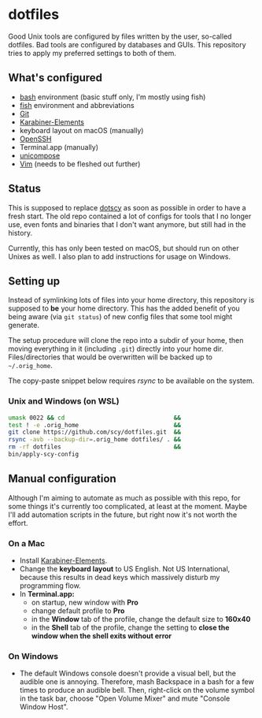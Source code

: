 # dotfiles

Good Unix tools are configured by files written by the user, so-called dotfiles. 
Bad tools are configured by databases and GUIs. 
This repository tries to apply my preferred settings to both of them.

## What's configured

* [bash](http://tiswww.case.edu/php/chet/bash/bashtop.html) environment (basic stuff only, I'm mostly using fish)
* [fish](https://fishshell.com/) environment and abbreviations
* [Git](https://git-scm.com/)
* [Karabiner-Elements](https://github.com/tekezo/Karabiner-Elements)
* keyboard layout on macOS (manually)
* [OpenSSH](https://www.openssh.com/)
* Terminal.app (manually)
* [unicompose](https://github.com/scy/unicompose)
* [Vim](https://www.vim.org/) (needs to be fleshed out further)

## Status

This is supposed to replace [dotscy](https://github.com/scy/dotscy) as soon as possible in order to have a fresh start. 
The old repo contained a lot of configs for tools that I no longer use, even fonts and binaries that I don't want anymore, but still had in the history.

Currently, this has only been tested on macOS, but should run on other Unixes as well. 
I also plan to add instructions for usage on Windows.

## Setting up

Instead of symlinking lots of files into your home directory, this repository is supposed to **be** your home directory. 
This has the added benefit of you being aware (via `git status`) of new config files that some tool might generate.

The setup procedure will clone the repo into a subdir of your home, then moving everything in it (including `.git`) directly into your home dir. 
Files/directories that would be overwritten will be backed up to `~/.orig_home`. 

The copy-paste snippet below requires _rsync_ to be available on the system.

### Unix and Windows (on WSL)

```sh
umask 0022 && cd                               &&
test ! -e .orig_home                           &&
git clone https://github.com/scy/dotfiles.git  &&
rsync -avb --backup-dir=.orig_home dotfiles/ . &&
rm -rf dotfiles                                &&
bin/apply-scy-config
```

## Manual configuration

Although I'm aiming to automate as much as possible with this repo, for some things it's currently too complicated, at least at the moment. 
Maybe I'll add automation scripts in the future, but right now it's not worth the effort.

### On a Mac

* Install [Karabiner-Elements](https://github.com/tekezo/Karabiner-Elements).
* Change the **keyboard layout** to US English. Not US International, because this results in dead keys which massively disturb my programming flow.
* In **Terminal.app:**
  * on startup, new window with **Pro**
  * change default profile to **Pro**
  * in the **Window** tab of the profile, change the default size to **160x40**
  * in the **Shell** tab of the profile, change the setting to **close the window when the shell exits without error**

### On Windows

* The default Windows console doesn't provide a visual bell, but the audible one is annoying. Therefore, mash Backspace in a bash for a few times to produce an audible bell. Then, right-click on the volume symbol in the task bar, choose "Open Volume Mixer" and mute "Console Window Host".
